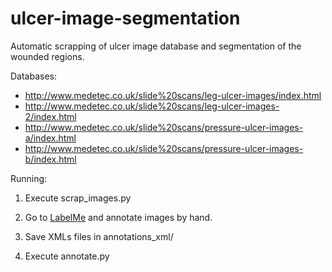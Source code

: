 # ulcer-image-segmentation

Automatic scrapping of ulcer image database and segmentation of the wounded regions.

Databases:

- http://www.medetec.co.uk/slide%20scans/leg-ulcer-images/index.html
- http://www.medetec.co.uk/slide%20scans/leg-ulcer-images-2/index.html
- http://www.medetec.co.uk/slide%20scans/pressure-ulcer-images-a/index.html
- http://www.medetec.co.uk/slide%20scans/pressure-ulcer-images-b/index.html

Running:

1. Execute scrap_images.py

2. Go to [LabelMe](http://labelme.csail.mit.edu/Release3.0/) and annotate images by hand.

3. Save XMLs files in annotations_xml/

4. Execute annotate.py
